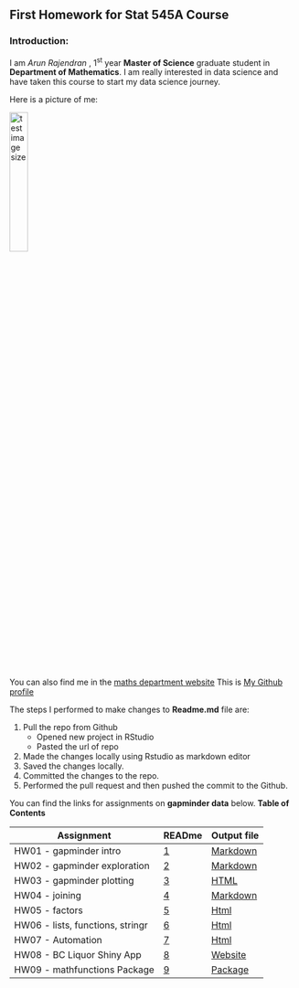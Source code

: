 ## First Homework for Stat 545A Course 

### Introduction: 

I am *Arun Rajendran* , 1<sup>st</sup> year **Master of Science** graduate student in **Department of Mathematics**. I am really interested in data science and have taken this course to start my data science journey.

Here is a picture of me:    

<img src="https://scontent-sea1-1.xx.fbcdn.net/v/t1.0-9/19731902_643866702474532_7771855317205421459_n.jpg?oh=858aadb47965de8c264a8ea08ee15013&oe=5A4504B6" alt="test image size" height="25%" width="25%">

<br/>

You can also find me in the [maths department website](https://www.math.ubc.ca/People/gallery.shtml?group=Graduate+Students)
This is [My Github profile](https://github.com/abishekarun) 

The steps I performed to make changes to **Readme.md** file  are:

1. Pull the repo from Github
    + Opened new project in RStudio 
    + Pasted the url of repo  
2. Made the changes locally using Rstudio as markdown editor
3. Saved the changes locally.
4. Committed the changes to the repo.
5. Performed the pull request and then pushed the commit to the Github.

You can find the links for assignments on __gapminder data__ below.
**Table of Contents**

|    **Assignment**  | **READme** |  **Output file**  |
|--------------------|------------|---------------------|
| HW01 - gapminder intro | [1](https://github.com/abishekarun/STAT545-hw-rajendran-arun/blob/master/hw01/README.md) | [Markdown](https://github.com/abishekarun/STAT545-hw-rajendran-arun/blob/master/hw01/hw01_gapminder.md) |      
| HW02 - gapminder exploration | [2](https://github.com/abishekarun/STAT545-hw-rajendran-arun/blob/master/hw02/README.md) | [Markdown](https://github.com/abishekarun/STAT545-hw-rajendran-arun/blob/master/hw02/hw02_gapminder.md) |
| HW03 - gapminder plotting | [3](https://github.com/abishekarun/STAT545-hw-rajendran-arun/blob/master/hw03/README.md) | [HTML](http://htmlpreview.github.io/?https://github.com/abishekarun/STAT545-hw-rajendran-arun/blob/master/hw03/hw03_gapminder.html)|
| HW04 - joining | [4](https://github.com/abishekarun/STAT545-hw-rajendran-arun/blob/master/hw04/README.md)| [Markdown](https://github.com/abishekarun/STAT545-hw-rajendran-arun/blob/master/hw04/hw04_gapminder.md) |
| HW05 - factors     | [5](https://github.com/abishekarun/STAT545-hw-rajendran-arun/blob/master/hw05/README.md)| [Html](http://htmlpreview.github.io/?https://github.com/abishekarun/STAT545-hw-rajendran-arun/blob/master/hw05/hw05_gapminder.html)|
| HW06 - lists, functions, stringr | [6](https://github.com/abishekarun/STAT545-hw-rajendran-arun/blob/master/hw06/README.md) | [Html](http://htmlpreview.github.io/?https://github.com/abishekarun/STAT545-hw-rajendran-arun/blob/master/hw06/hw06.html)|
| HW07 - Automation | [7](https://github.com/abishekarun/STAT545-hw-rajendran-arun/blob/master/hw07/README.md) | [Html](http://htmlpreview.github.io/?https://github.com/abishekarun/STAT545-hw-rajendran-arun/blob/master/hw07/03_report.html) |
| HW08 - BC Liquor Shiny App  | [8](https://github.com/abishekarun/STAT545-hw-rajendran-arun/blob/master/hw08/README.md) | [Website](https://abishekarun.shinyapps.io/my_app/) |
| HW09 -  mathfunctions Package | [9](https://github.com/abishekarun/STAT545-hw-rajendran-arun/blob/master/hw09/README.md) | [Package](https://github.com/abishekarun/mathfunctions) |

